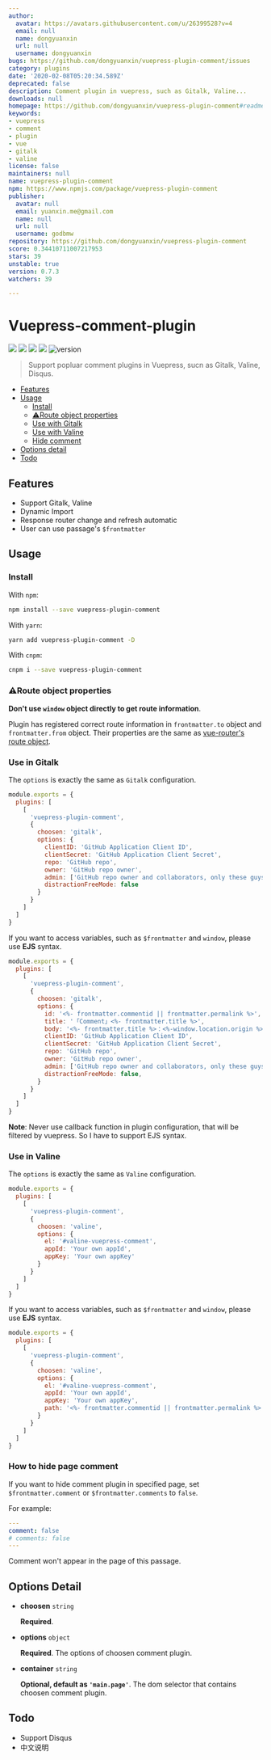 ```yaml
---
author:
  avatar: https://avatars.githubusercontent.com/u/26399528?v=4
  email: null
  name: dongyuanxin
  url: null
  username: dongyuanxin
bugs: https://github.com/dongyuanxin/vuepress-plugin-comment/issues
category: plugins
date: '2020-02-08T05:20:34.589Z'
deprecated: false
description: Comment plugin in vuepress, such as Gitalk, Valine...
downloads: null
homepage: https://github.com/dongyuanxin/vuepress-plugin-comment#readme
keywords:
- vuepress
- comment
- plugin
- vue
- gitalk
- valine
license: false
maintainers: null
name: vuepress-plugin-comment
npm: https://www.npmjs.com/package/vuepress-plugin-comment
publisher:
  avatar: null
  email: yuanxin.me@gmail.com
  name: null
  url: null
  username: godbmw
repository: https://github.com/dongyuanxin/vuepress-plugin-comment
score: 0.34410711007217953
stars: 39
unstable: true
version: 0.7.3
watchers: 39

---
```


# Vuepress-comment-plugin

[![](https://img.shields.io/badge/online-preview-faad14.svg?style=popout-square)](https://xin-tan.com/)
[![](https://img.shields.io/npm/dm/vuepress-plugin-comment.svg?style=flat-square)](https://www.npmjs.com/package/vuepress-plugin-comment)
[![](https://img.shields.io/badge/vuepress-≥v0.9.0-3eaf7c.svg?style=popout-square)](https://vuepress.vuejs.org/)
![](https://img.shields.io/badge/license-MIT-blue.svg?style=popout-square)
![version](https://img.shields.io/github/release/dongyuanxin/vuepress-plugin-comment.svg?style=flat-square)


> Support popluar comment plugins in Vuepress, sucn as Gitalk, Valine, Disqus.

- [Features](#features)
- [Usage](#usage)
  - [Install](#install)
  - [⚠️Route object properties](#⚠️Route-object-properties)
  - [Use with Gitalk](#use-in-gitalk)
  - [Use with Valine](#use-in-valine)
  - [Hide comment](#how-to-hide-page-comment)
- [Options detail](#options-detail)
- [Todo](#todo)

## Features

- Support Gitalk, Valine
- Dynamic Import
- Response router change and refresh automatic
- User can use passage's `$frontmatter`

## Usage

### Install

With `npm`:

```bash
npm install --save vuepress-plugin-comment
```

With `yarn`:

```bash
yarn add vuepress-plugin-comment -D
```

With `cnpm`:

```bash
cnpm i --save vuepress-plugin-comment
```


### ⚠️Route object properties

**Don't use `window` object directly to get route information**.

Plugin has registered correct route information in `frontmatter.to` object and `frontmatter.from` object. Their properties are the same as [vue-router's route object](https://router.vuejs.org/api/#route-object-properties).

### Use in Gitalk

The `options` is exactly the same as `Gitalk` configuration.

```javascript
module.exports = {
  plugins: [
    [
      'vuepress-plugin-comment',
      {
        choosen: 'gitalk', 
        options: {
          clientID: 'GitHub Application Client ID',
          clientSecret: 'GitHub Application Client Secret',
          repo: 'GitHub repo',
          owner: 'GitHub repo owner',
          admin: ['GitHub repo owner and collaborators, only these guys can initialize github issues'],
          distractionFreeMode: false 
        }
      }
    ]
  ]
}
```

If you want to access variables, such as `$frontmatter` and `window`, please use **EJS** syntax.

```javascript
module.exports = {
  plugins: [
    [
      'vuepress-plugin-comment',
      {
        choosen: 'gitalk', 
        options: {
          id: '<%- frontmatter.commentid || frontmatter.permalink %>',
          title: '「Comment」<%- frontmatter.title %>',
          body: '<%- frontmatter.title %>：<%-window.location.origin %><%- frontmatter.to.path || window.location.pathname %>',
          clientID: 'GitHub Application Client ID',
          clientSecret: 'GitHub Application Client Secret',
          repo: 'GitHub repo',
          owner: 'GitHub repo owner',
          admin: ['GitHub repo owner and collaborators, only these guys can initialize github issues'],
          distractionFreeMode: false,
        }
      }
    ]
  ]
}
```

**Note**: Never use callback function in plugin configuration, that will be filtered by vuepress. So I have to support EJS syntax.

### Use in Valine

The `options` is exactly the same as `Valine` configuration.

```javascript
module.exports = {
  plugins: [
    [
      'vuepress-plugin-comment',
      {
        choosen: 'valine', 
        options: {
          el: '#valine-vuepress-comment',
          appId: 'Your own appId',
          appKey: 'Your own appKey'
        }
      }
    ]
  ]
}
```

If you want to access variables, such as `$frontmatter` and `window`, please use **EJS** syntax.

```javascript
module.exports = {
  plugins: [
    [
      'vuepress-plugin-comment',
      {
        choosen: 'valine', 
        options: {
          el: '#valine-vuepress-comment',
          appId: 'Your own appId',
          appKey: 'Your own appKey',
          path: '<%- frontmatter.commentid || frontmatter.permalink %>'
        }
      }
    ]
  ]
}
```

### How to hide page comment

If you want to hide comment plugin in specified page, set `$frontmatter.comment` or `$frontmatter.comments` to `false`.

For example:

```yml
---
comment: false 
# comments: false 
---
```

Comment won't appear in the page of this passage. 

## Options Detail

- **choosen** `string`

  **Required**.

- **options** `object`

  **Required**. The options of choosen comment plugin.

- **container** `string`

  **Optional, default as `'main.page'`**. The dom selector that contains choosen comment plugin.

## Todo

- Support Disqus
- 中文说明
